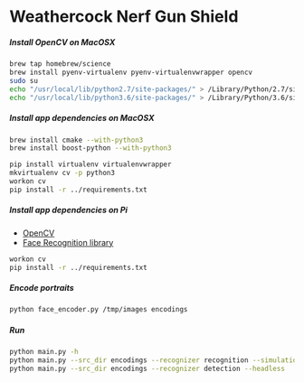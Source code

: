 # Weathercock Nerf Gun Shield


##### Install OpenCV on MacOSX

```sh
brew tap homebrew/science
brew install pyenv-virtualenv pyenv-virtualenvwrapper opencv
sudo su
echo "/usr/local/lib/python2.7/site-packages/" > /Library/Python/2.7/site-packages/opencv.pth
echo "/usr/local/lib/python3.6/site-packages/" > /Library/Python/3.6/site-packages/opencv.pth
```


##### Install app dependencies on MacOSX

```sh
brew install cmake --with-python3
brew install boost-python --with-python3

pip install virtualenv virtualenvwrapper
mkvirtualenv cv -p python3
workon cv
pip install -r ../requirements.txt
```


##### Install app dependencies on Pi

- [OpenCV](https://www.pyimagesearch.com/2017/09/04/raspbian-stretch-install-opencv-3-python-on-your-raspberry-pi/)
- [Face Recognition library](https://gist.github.com/ageitgey/1ac8dbe8572f3f533df6269dab35df65)

```sh
workon cv
pip install -r ../requirements.txt
```

##### Encode portraits

```sh
python face_encoder.py /tmp/images encodings
```


##### Run

```sh
python main.py -h
python main.py --src_dir encodings --recognizer recognition --simulation  # Desktop
python main.py --src_dir encodings --recognizer detection --headless      # Pi
```
